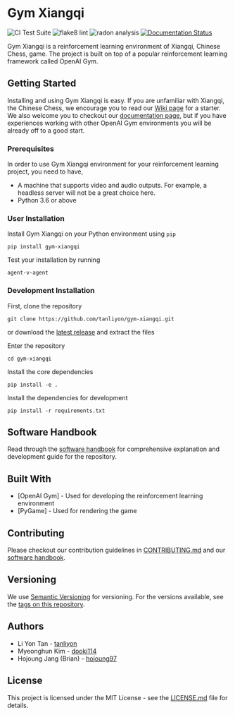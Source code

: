 # Gym Xiangqi

![CI Test Suite](https://github.com/tanliyon/gym-xiangqi/actions/workflows/main.yml/badge.svg)
![flake8 lint](https://github.com/tanliyon/gym-xiangqi/actions/workflows/lint.yml/badge.svg)
![radon analysis](https://github.com/tanliyon/gym-xiangqi/actions/workflows/radon.yml/badge.svg)
[![Documentation Status](https://readthedocs.org/projects/gym-xiangqi/badge/?version=latest)](https://gym-xiangqi.readthedocs.io/en/latest/?badge=latest)

Gym Xiangqi is a reinforcement learning environment of Xiangqi, Chinese Chess, game.
The project is built on top of a popular reinforcement learning framework called OpenAI Gym.

## Getting Started
Installing and using Gym Xiangqi is easy. If you are unfamiliar with Xiangqi, the Chinese Chess, we encourage 
you to read our [Wiki page](https://github.com/tanliyon/gym-xiangqi/wiki) for a starter. We also welcome you to 
checkout our [documentation page](https://gym-xiangqi.readthedocs.io/en/latest/), but if you have experiences 
working with other OpenAI Gym environments you will be already off to a good start.

### Prerequisites
In order to use Gym Xiangqi environment for your reinforcement learning project,
you need to have,
- A machine that supports video and audio outputs. For example, a headless server
will not be a great choice here.
- Python 3.6 or above

### User Installation
Install Gym Xiangqi on your Python environment using `pip`
```
pip install gym-xiangqi
```
Test your installation by running
```
agent-v-agent
```

### Development Installation
First, clone the repository
```
git clone https://github.com/tanliyon/gym-xiangqi.git
```
or download the [latest release](https://github.com/tanliyon/gym-xiangqi/releases)
and extract the files


Enter the repository
```
cd gym-xiangqi
```

Install the core dependencies
```
pip install -e .
```

Install the dependencies for development
```
pip install -r requirements.txt
```

## Software Handbook
Read through the [software handbook](https://docs.google.com/document/d/1Y5AM-Xj4XUkurKW1m9cBOs0bRJWS62qw8wu74Alcj9k/edit?usp=sharing) for comprehensive explanation and development guide for the repository.

## Built With
- [OpenAI Gym] - Used for developing the reinforcement learning environment
- [PyGame] - Used for rendering the game 

## Contributing
Please checkout our contribution guidelines in [CONTRIBUTING.md](CONTRIBUTING.md) and our 
[software handbook](https://docs.google.com/document/d/1Y5AM-Xj4XUkurKW1m9cBOs0bRJWS62qw8wu74Alcj9k/edit?usp=sharing).

## Versioning
We use [Semantic Versioning](http://semver.org/) for versioning. For the versions
available, see the [tags on this repository](https://github.com/tanliyon/gym-xiangqi/tags).

## Authors
- Li Yon Tan - [tanliyon](https://github.com/tanliyon)
- Myeonghun Kim - [dooki114](https://github.com/dooki114)
- Hojoung Jang (Brian) - [hojoung97](https://github.com/hojoung97)

## License
This project is licensed under the MIT License - see the [LICENSE.md](https://github.com/tanliyon/gym-xiangqi/blob/main/LICENSE) file for details.